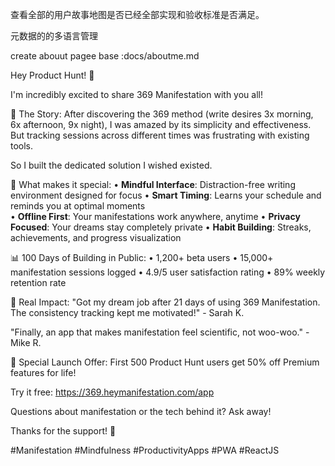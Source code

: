 查看全部的用户故事地图是否已经全部实现和验收标准是否满足。

元数据的的多语言管理

create abouut pagee base :docs/aboutme.md

Hey Product Hunt! 👋

I'm incredibly excited to share 369 Manifestation with you all!

🧵 The Story:
After discovering the 369 method (write desires 3x morning, 6x afternoon, 9x night), I was amazed by its simplicity and effectiveness. But tracking sessions across different times was frustrating with existing tools.

So I built the dedicated solution I wished existed.

💫 What makes it special:
• **Mindful Interface**: Distraction-free writing environment designed for focus
• **Smart Timing**: Learns your schedule and reminds you at optimal moments  
• **Offline First**: Your manifestations work anywhere, anytime
• **Privacy Focused**: Your dreams stay completely private
• **Habit Building**: Streaks, achievements, and progress visualization

📊 100 Days of Building in Public:
• 1,200+ beta users
• 15,000+ manifestation sessions logged
• 4.9/5 user satisfaction rating
• 89% weekly retention rate

🎯 Real Impact:
"Got my dream job after 21 days of using 369 Manifestation. The consistency tracking kept me motivated!" - Sarah K.

"Finally, an app that makes manifestation feel scientific, not woo-woo." - Mike R.

🚀 Special Launch Offer:
First 500 Product Hunt users get 50% off Premium features for life!

Try it free: https://369.heymanifestation.com/app

Questions about manifestation or the tech behind it? Ask away! 

Thanks for the support! 🙏

#Manifestation #Mindfulness #ProductivityApps #PWA #ReactJS
